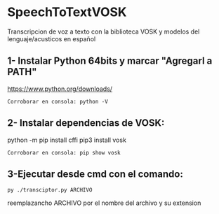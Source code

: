 # SpeechToTextVOSK
Transcripcion de voz a texto con la biblioteca VOSK y modelos del lenguaje/acusticos en español


## 1- Instalar Python 64bits y marcar "Agregarl a PATH"  
	
https://www.python.org/downloads/

	Corroborar en consola: python -V


## 2- Instalar dependencias de VOSK:

python -m pip install cffi
pip3 install vosk

	Corroborar en consola: pip show vosk


## 3-Ejecutar desde cmd con el comando:
	
	py ./transciptor.py ARCHIVO

 reemplazancho ARCHIVO por el nombre del archivo y su extension